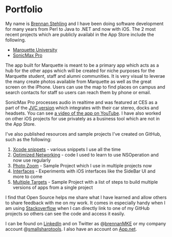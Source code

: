 Portfolio
=========

My name is [Brennan Stehling](http://www.linkedin.com/in/smallsharptools/) and I have been doing software development for
many years from Perl to Java to .NET and now with iOS. The 2 most recent projects which are publicly availabl in the
App Store include the following.

* [Marquette University](https://itunes.apple.com/us/app/marquette-university/id530216413?mt=8) 
* [SonicMax Pro](https://itunes.apple.com/us/app/sonicmax-pro/id478366186?mt=8)

The app built for Marquette is meant to be a primary app which acts as a hub for the other apps which will be created
for niche purposes for the Marquette student, staff and alumni communities. It is very visual to leverae the many
create photos available from Marquette as well as the great screen on the iPhone. Users can use the map to find places
on campus and search contacts for staff so users can reach them by phone or email.

SonicMax Pro processes audio in realtime and was featured at CES as a part of the [JVC version](http://sonicmax.jvc.com/) 
which  integrates with their car stereo, docks and headsets. 
You can see [a video of the app on YouTube](http://www.youtube.com/watch?v=EQXp5PGolRg).
I have also worked on other iOS projects for 
use privately as a business tool which are not in the App Store.

I've also published resources and sample projects I've created on GitHub, such as the following:

1. [Xcode snippets](https://github.com/brennanMKE/Xcode4CodeSnippets) - various snippets I use all the time
2. [Optimized Networking](https://github.com/brennanMKE/OptimizedNetworking) - code I used to learn to use NSOperation and now use regularly
3. [Photo Zoom](https://github.com/brennanMKE/PhotoZoom) - Sample Project which I use in multiple projects now
4. [Interfaces](https://github.com/brennanMKE/Interfaces) - Experiments with iOS interfaces like the SideBar UI and more to come
5. [Multiple Targets](https://github.com/brennanMKE/MultipleTargets) - Sample Project with a list of steps to build multiple versions of apps from a single project

I find that Open Source helps me share what I have learned and allow others to share feedback with me on my work. 
It comes in especially handy when I am using 
[Stackoverflow](http://stackoverflow.com/users/10366/brennan) when I can directly 
link to one of my GitHub projects so others can see the code and access it easily.

I can be found on [LinkedIn](http://www.linkedin.com/in/smallsharptools/) and
on Twitter as @[brennanMKE](https://twitter.com/brennanMKE) 
or my company account @[smallsharptools](https://twitter.com/smallsharptools). 
I also have an account on [App.net](https://alpha.app.net/smallsharptools).
